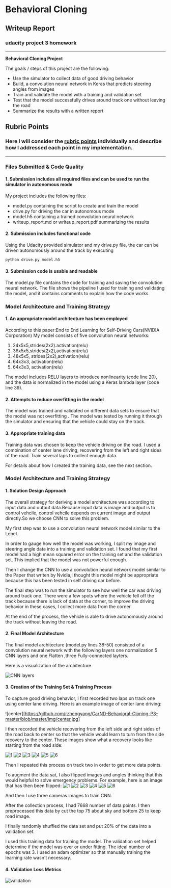 # **Behavioral Cloning** 

## Writeup Report
### udacity project 3 homework
---

**Behavioral Cloning Project**

The goals / steps of this project are the following:
* Use the simulator to collect data of good driving behavior
* Build, a convolution neural network in Keras that predicts steering angles from images
* Train and validate the model with a training and validation set
* Test that the model successfully drives around track one without leaving the road
* Summarize the results with a written report

## Rubric Points
### Here I will consider the [rubric points](https://review.udacity.com/#!/rubrics/432/view) individually and describe how I addressed each point in my implementation.  

---
### Files Submitted & Code Quality

#### 1. Submission includes all required files and can be used to run the simulator in autonomous mode

My project includes the following files:
* model.py containing the script to create and train the model
* drive.py for driving the car in autonomous mode
* model.h5 containing a trained convolution neural network 
* writeup_report.md or writeup_report.pdf summarizing the results

#### 2. Submission includes functional code
Using the Udacity provided simulator and my drive.py file, the car can be driven autonomously around the track by executing 
```sh
python drive.py model.h5
```

#### 3. Submission code is usable and readable

The model.py file contains the code for training and saving the convolution neural network. The file shows the pipeline I used for training and validating the model, and it contains comments to explain how the code works.

### Model Architecture and Training Strategy

#### 1. An appropriate model architecture has been employed

According to this paper:End to End Learning for Self-Driving Cars(NVIDIA Corporation)
My model consists of five convolution neural networks:
1. 24x5x5,strides(2x2).activation(relu)
2. 36x5x5,strides(2x2),activation(relu)
3. 48x5x5, strides(2x2),activation(relu)
4. 64x3x3, activation(relu)
5. 64x3x3, activation(relu) 

The model includes RELU layers to introduce nonlinearity (code line 20), and the data is normalized in the model using a Keras lambda layer (code line 39). 

#### 2. Attempts to reduce overfitting in the model

The model was trained and validated on different data sets to ensure that the model was not overfitting . The model was tested by running it through the simulator and ensuring that the vehicle could stay on the track.


#### 3. Appropriate training data

Training data was chosen to keep the vehicle driving on the road. I used a combination of center lane driving, recovering from the left and right sides of the road. Train several laps to collect enough data.

For details about how I created the training data, see the next section. 

### Model Architecture and Training Strategy

#### 1. Solution Design Approach

The overall strategy for deriving a model architecture was according to input data and output data.Because input data is image and output is to control vehcile, control vehcile depends on current image and output directly.So we choose CNN to solve this problem.

My first step was to use a convolution neural network model similar to the Lenet.

In order to gauge how well the model was working, I split my image and steering angle data into a training and validation set. I found that my first model had a high mean squared error on the training set and the validation set. This implied that the model was not powerful enough. 

Then I change the CNN to use a convolution neural network model similar to the Paper that writen by Nvidia,I thought this model might be appropriate because this has been tested in self driving car before.

The final step was to run the simulator to see how well the car was driving around track one. There were a few spots where the vehicle fell off the track because there is lack of data at the corner, to improve the driving behavior in these cases, I collect more data from the corner.

At the end of the process, the vehicle is able to drive autonomously around the track without leaving the road.

#### 2. Final Model Architecture

The final model architecture (model.py lines 38-50) consisted of a convolution neural network with the following layers one normalization 5 CNN layers and one Flatten ,three Fully-connected layters.

Here is a visualization of the architecture

![CNN layers](https://github.com/rzhengyang/CarND-Behavioral-Cloning-P3-master/blob/master/img/CNN%20layers.jpg)

#### 3. Creation of the Training Set & Training Process

To capture good driving behavior, I first recorded two laps on track one using center lane driving. Here is an example image of center lane driving:

![center][https://github.com/rzhengyang/CarND-Behavioral-Cloning-P3-master/blob/master/img/center.jpg]

I then recorded the vehicle recovering from the left side and right sides of the road back to center so that the vehicle would learn to turn from the side recovery to the center.
 These images show what a recovery looks like starting from the road side:


![1](https://github.com/rzhengyang/CarND-Behavioral-Cloning-P3-master/blob/master/img/1/1.jpg)
![2](https://github.com/rzhengyang/CarND-Behavioral-Cloning-P3-master/blob/master/img/1/2.jpg)
![3](https://github.com/rzhengyang/CarND-Behavioral-Cloning-P3-master/blob/master/img/1/3.jpg)
![4](https://github.com/rzhengyang/CarND-Behavioral-Cloning-P3-master/blob/master/img/1/4.jpg)
![5](https://github.com/rzhengyang/CarND-Behavioral-Cloning-P3-master/blob/master/img/1/5.jpg)
![6](https://github.com/rzhengyang/CarND-Behavioral-Cloning-P3-master/blob/master/img/1/6.jpg)

Then I repeated this process on track two in order to get more data points.

To augment the data sat, I also flipped images and angles thinking that this would helpful to solve  emergency problems. For example, here is an image that has then been flipped:
![1](https://github.com/rzhengyang/CarND-Behavioral-Cloning-P3-master/blob/master/img/2/1.jpg)
![2](https://github.com/rzhengyang/CarND-Behavioral-Cloning-P3-master/blob/master/img/2/2.jpg)
![3](https://github.com/rzhengyang/CarND-Behavioral-Cloning-P3-master/blob/master/img/2/3.jpg)
![4](https://github.com/rzhengyang/CarND-Behavioral-Cloning-P3-master/blob/master/img/2/4.jpg)
![5](https://github.com/rzhengyang/CarND-Behavioral-Cloning-P3-master/blob/master/img/2/5.jpg)
![6](https://github.com/rzhengyang/CarND-Behavioral-Cloning-P3-master/blob/master/img/2/6.jpg)

And then I use three cameras images to train CNN.

After the collection process, I had 7668 number of data points. I then preprocessed this data by cut the top 75 about sky and bottom 25 to keep road image. 

I finally randomly shuffled the data set and put 20% of the data into a validation set. 

I used this training data for training the model. The validation set helped determine if the model was over or under fitting. The ideal number of epochs was 3. I used an adam optimizer so that manually training the learning rate wasn't necessary.

#### 4. Validation Loss Metrics
![validation](https://github.com/rzhengyang/CarND-Behavioral-Cloning-P3-master/blob/master/img/1.png)